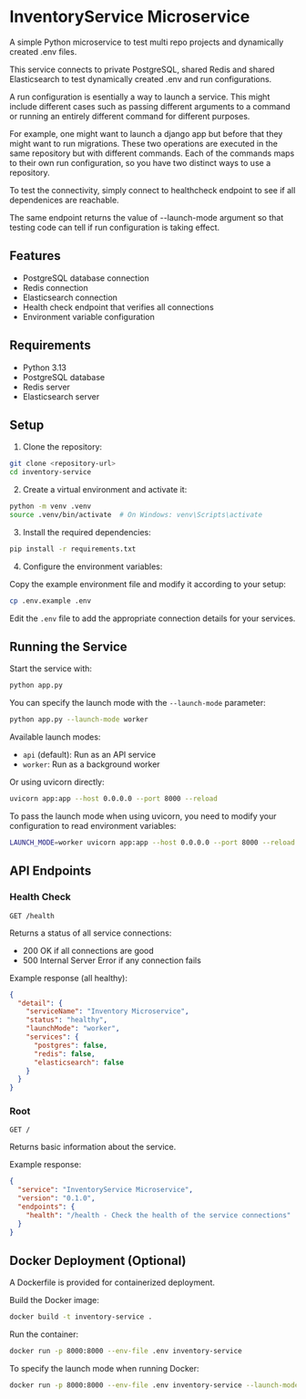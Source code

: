 # InventoryService Microservice

A simple Python microservice to test multi repo projects and dynamically created .env files. 

This service connects to private PostgreSQL, shared Redis and shared Elasticsearch to test dynamically created .env and run configurations.

A run configuration is esentially a way to launch a service. This might include different cases such as passing different arguments to a command or running an entirely different command for different purposes. 

For example, one might want to launch a django app but before that they might want to run migrations. These two operations are executed in the same repository but with different commands. Each of the commands maps to their own run configuration, so you have two distinct ways to use a repository. 

To test the connectivity, simply connect to healthcheck endpoint to see if all dependenices are reachable.

The same endpoint returns the value of --launch-mode argument so that testing code can tell if run configuration is taking effect. 


## Features

- PostgreSQL database connection
- Redis connection
- Elasticsearch connection
- Health check endpoint that verifies all connections
- Environment variable configuration

## Requirements

- Python 3.13
- PostgreSQL database
- Redis server
- Elasticsearch server

## Setup

1. Clone the repository:

```bash
git clone <repository-url>
cd inventory-service
```

2. Create a virtual environment and activate it:

```bash
python -m venv .venv
source .venv/bin/activate  # On Windows: venv\Scripts\activate
```

3. Install the required dependencies:

```bash
pip install -r requirements.txt
```

4. Configure the environment variables:

Copy the example environment file and modify it according to your setup:

```bash
cp .env.example .env
```

Edit the `.env` file to add the appropriate connection details for your services.


## Running the Service

Start the service with:

```bash
python app.py
```

You can specify the launch mode with the `--launch-mode` parameter:

```bash
python app.py --launch-mode worker
```

Available launch modes:
- `api` (default): Run as an API service
- `worker`: Run as a background worker

Or using uvicorn directly:

```bash
uvicorn app:app --host 0.0.0.0 --port 8000 --reload
```

To pass the launch mode when using uvicorn, you need to modify your configuration to read environment variables:

```bash
LAUNCH_MODE=worker uvicorn app:app --host 0.0.0.0 --port 8000 --reload
```

## API Endpoints

### Health Check

`GET /health`

Returns a status of all service connections:
- 200 OK if all connections are good
- 500 Internal Server Error if any connection fails

Example response (all healthy):

```json
{
  "detail": {
    "serviceName": "Inventory Microservice",
    "status": "healthy",
    "launchMode": "worker",
    "services": {
      "postgres": false,
      "redis": false,
      "elasticsearch": false
    }
  }
}
```

### Root

`GET /`

Returns basic information about the service.

Example response:

```json
{
  "service": "InventoryService Microservice",
  "version": "0.1.0",
  "endpoints": {
    "health": "/health - Check the health of the service connections"
  }
}
```

## Docker Deployment (Optional)

A Dockerfile is provided for containerized deployment.

Build the Docker image:

```bash
docker build -t inventory-service .
```

Run the container:

```bash
docker run -p 8000:8000 --env-file .env inventory-service
```

To specify the launch mode when running Docker:

```bash
docker run -p 8000:8000 --env-file .env inventory-service --launch-mode worker
```
